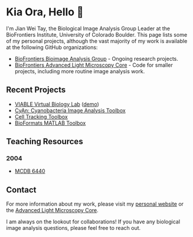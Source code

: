 # Kia Ora, Hello 👋

I'm Jian Wei Tay, the Biological Image Analysis Group Leader at the BioFrontiers Institute, University of Colorado Boulder. This page lists some of my personal projects, although the vast majority of my work is available at the following GitHub organizations:

* [BioFrontiers Bioimage Analysis Group](https://github.com/BioimageAnalysis) - Ongoing research projects.
* [BioFrontiers Advanced Light Microscopy Core](https://github.com/Biofrontiers-ALMC) - Code for smaller projects, including more routine image analysis work.

## Recent Projects
* [VIABLE Virtual Biology Lab](https://github.com/project-viable/viable-virtual-lab) ([demo](https://project-viable.github.io/viable-virtual-lab/export/VirtualLabExport.html))
* [CyAn: Cyanobacteria Image Analysis Toolbox](https://github.com/Biofrontiers-ALMC/CyAn)
* [Cell Tracking Toolbox](https://github.com/Biofrontiers-ALMC/cell-tracking-toolbox)
* [BioFormats MATLAB Toolbox](https://github.com/Biofrontiers-ALMC/bioformats-matlab)

## Teaching Resources

### 2004
* [MCDB 6440](https://qoi-course.github.io/mcdb-6440/)

## Contact

For more information about my work, please visit my [personal website](https://jianweitay.com) or the [Advanced Light Microscopy Core](https://advancedimaging.colorado.edu). 

I am always on the lookout for collaborations! If you have any biological image analysis questions, please feel free to reach out.

<!--
**jwtay1/jwtay1** is a ✨ _special_ ✨ repository because its `README.md` (this file) appears on your GitHub profile.

Here are some ideas to get you started:

- 🔭 I’m currently working on ...
- 🌱 I’m currently learning ...
- 👯 I’m looking to collaborate on ...
- 🤔 I’m looking for help with ...
- 💬 Ask me about ...
- 📫 How to reach me: ...
- 😄 Pronouns: ...
- ⚡ Fun fact: ...
-->
